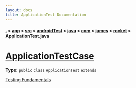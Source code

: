 ```yaml
---
layout: docs
title: ApplicationTest Documentation
---
```

#### [.](./../../../../../../../index) > [app](./../../../../../../index) > [src](./../../../../../index) > [androidTest](./../../../../index) > [java](./../../../index) > [com](./../../index) > [james](./../index) > [rocket](./index) > **ApplicationTest.java**

# [ApplicationTestCase<Application>](https://github.com/TheAndroidMaster/Rocket/blob/master/app/src/androidTest/java/com/james/rocket/ApplicationTest.java#L7)

**Type:** `public` `class` `ApplicationTest` `extends`

<a href="http://d.android.com/tools/testing/testing_android.html">Testing Fundamentals</a> 












